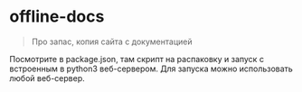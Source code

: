 # offline-docs

> Про запас, копия сайта с документацией

Посмотрите в package.json, там скрипт на распаковку и запуск с встроенным в python3 веб-сервером. Для запуска можно использовать любой веб-сервер.
